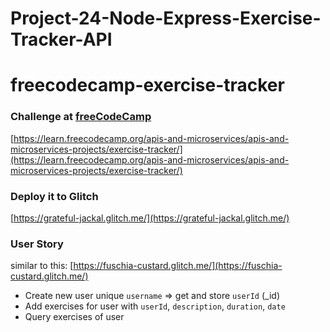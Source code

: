 # Project-24-Node-Express-Exercise-Tracker-API

# freecodecamp-exercise-tracker

### Challenge at [freeCodeCamp](https://www.freecodecamp.org)

[https://learn.freecodecamp.org/apis-and-microservices/apis-and-microservices-projects/exercise-tracker/](https://learn.freecodecamp.org/apis-and-microservices/apis-and-microservices-projects/exercise-tracker/)


### Deploy it to Glitch
[https://grateful-jackal.glitch.me/](https://grateful-jackal.glitch.me/)


### User Story
similar to this: [https://fuschia-custard.glitch.me/](https://fuschia-custard.glitch.me/)

+ Create new user unique `username` => get and store `userId` (_id)
+ Add exercises for user with `userId`, `description`, `duration`, `date`
+ Query exercises of user
